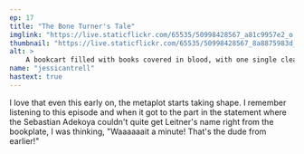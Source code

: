 ```yaml
---
ep: 17
title: "The Bone Turner's Tale"
imglink: "https://live.staticflickr.com/65535/50998428567_a81c9957e2_o.jpg"
thumbnail: "https://live.staticflickr.com/65535/50998428567_8a8875983d_q.jpg"
alt: >
    A bookcart filled with books covered in blood, with one single clean and untouched book in yellow. The cart itself sits in a puddle of blood.
name: "jessicantrell"
hastext: true
---
```

I love that even this early on, the metaplot starts taking shape. I remember listening to this episode and when it got to the part in the statement where the Sebastian Adekoya couldn't quite get Leitner's name right from the bookplate, I was thinking, "Waaaaaait a minute! That's the dude from earlier!"